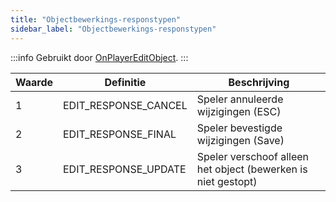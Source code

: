 ```yaml
---
title: "Objectbewerkings‑responstypen"
sidebar_label: "Objectbewerkings‑responstypen"
---
```


:::info
Gebruikt door [OnPlayerEditObject](../callbacks/OnPlayerEditObject).
:::

| Waarde | Definitie            | Beschrijving                                                     |
| ------ | -------------------- | ---------------------------------------------------------------- |
| 1      | EDIT_RESPONSE_CANCEL | Speler annuleerde wijzigingen (ESC)                              |
| 2      | EDIT_RESPONSE_FINAL  | Speler bevestigde wijzigingen (Save)                             |
| 3      | EDIT_RESPONSE_UPDATE | Speler verschoof alleen het object (bewerken is niet gestopt)    |


